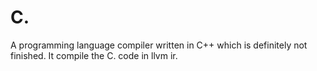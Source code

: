 # C.

A programming language compiler written in C++ which is definitely not finished. It compile the C. code in llvm ir.
